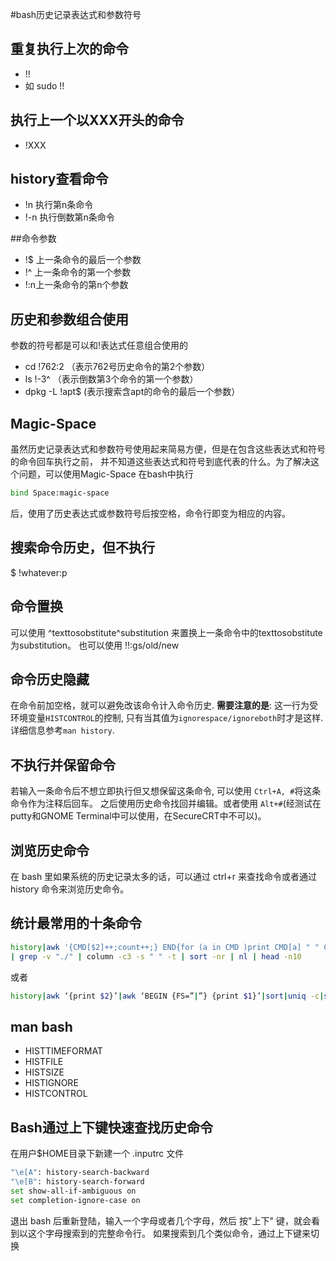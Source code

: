#bash历史记录表达式和参数符号

## 重复执行上次的命令
   * !! 
   * 如 sudo !!

## 执行上一个以XXX开头的命令
   * !XXX 
   
## history查看命令
   * !n 执行第n条命令
   * !-n 执行倒数第n条命令

##命令参数
   * !$ 上一条命令的最后一个参数
   * !^ 上一条命令的第一个参数
   * !:n上一条命令的第n个参数

## 历史和参数组合使用
参数的符号都是可以和!表达式任意组合使用的
   * cd !762:2 （表示762号历史命令的第2个参数）
   * ls !-3^ （表示倒数第3个命令的第一个参数）
   * dpkg -L !apt$ (表示搜索含apt的命令的最后一个参数）

## Magic-Space
虽然历史记录表达式和参数符号使用起来简易方便，但是在包含这些表达式和符号的命令回车执行之前，
并不知道这些表达式和符号到底代表的什么。为了解决这个问题，可以使用Magic-Space
在bash中执行
```bash
bind Space:magic-space
```
后，使用了历史表达式或参数符号后按空格，命令行即变为相应的内容。

## 搜索命令历史，但不执行
$ !whatever:p

## 命令置换
可以使用 ^texttosobstitute^substitution 来置换上一条命令中的texttosobstitute为substitution。 
也可以使用 !!:gs/old/new

## 命令历史隐藏
在命令前加空格，就可以避免改该命令计入命令历史. 
**需要注意的是**: 这一行为受环境变量`HISTCONTROL`的控制, 只有当其值为`ignorespace/ignoreboth`时才是这样. 详细信息参考`man history`. 

## 不执行并保留命令
若输入一条命令后不想立即执行但又想保留这条命令, 可以使用 `Ctrl+A, #`将这条命令作为注释后回车。
之后使用历史命令找回并编辑。或者使用 `Alt+#`(经测试在putty和GNOME Terminal中可以使用，在SecureCRT中不可以)。



## 浏览历史命令
在 bash 里如果系统的历史记录太多的话，可以通过 ctrl+r 来查找命令或者通过 history 命令来浏览历史命令。

## 统计最常用的十条命令
```bash
history|awk '{CMD[$2]++;count++;} END{for (a in CMD )print CMD[a] " " CMD[a]/count*100 "% " a}' \
| grep -v "./" | column -c3 -s " " -t | sort -nr | nl | head -n10
```
或者
```bash
history|awk ‘{print $2}’|awk ‘BEGIN {FS=”|”} {print $1}’|sort|uniq -c|sort -rn|head -10)
```

## man bash
   * HISTTIMEFORMAT
   * HISTFILE
   * HISTSIZE 
   * HISTIGNORE 
   * HISTCONTROL 

## Bash通过上下键快速查找历史命令
在用户$HOME目录下新建一个 .inputrc 文件
```bash
"\e[A": history-search-backward
"\e[B": history-search-forward
set show-all-if-ambiguous on
set completion-ignore-case on
```
退出 bash 后重新登陆，输入一个字母或者几个字母，然后 按"上下" 键，就会看到以这个字母搜索到的完整命令行。
如果搜索到几个类似命令，通过上下键来切换
